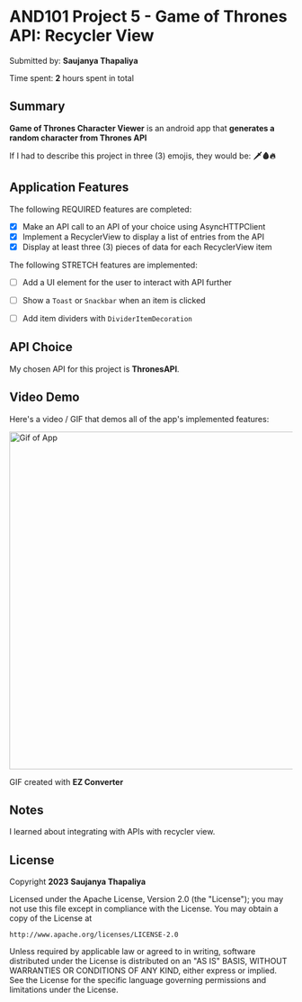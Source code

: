 <!-- (This is a comment) INSTRUCTIONS: Go through this page and fill out any **bolded** entries with their correct values.-->

# AND101 Project 5 - Game of Thrones API: Recycler View

Submitted by: **Saujanya Thapaliya**

Time spent: **2** hours spent in total

## Summary

**Game of Thrones Character Viewer** is an android app that **generates a random character from Thrones API**

If I had to describe this project in three (3) emojis, they would be: **🗡🩸🔥**

## Application Features

<!-- (This is a comment) Please be sure to change the [ ] to [x] for any features you completed.  If a feature is not checked [x], you might miss the points for that item! -->

The following REQUIRED features are completed:
- [x] Make an API call to an API of your choice using AsyncHTTPClient
- [x] Implement a RecyclerView to display a list of entries from the API
- [x] Display at least three (3) pieces of data for each RecyclerView item
      
The following STRETCH features are implemented:

- [ ] Add a UI element for the user to interact with API further
- [ ] Show a `Toast` or `Snackbar` when an item is clicked
- [ ] Add item dividers with `DividerItemDecoration`


## API Choice

My chosen API for this project is **ThronesAPI**.

## Video Demo

Here's a video / GIF that demos all of the app's implemented features:

<img src="https://github.com/sjnyth/recycler_view_kotlin/blob/main/gif%20(1).gif" height="600" alt="Gif of App">

GIF created with **EZ Converter**

## Notes

I learned about integrating with APIs with recycler view.

## License

Copyright **2023** **Saujanya Thapaliya**

Licensed under the Apache License, Version 2.0 (the "License");
you may not use this file except in compliance with the License.
You may obtain a copy of the License at

    http://www.apache.org/licenses/LICENSE-2.0

Unless required by applicable law or agreed to in writing, software
distributed under the License is distributed on an "AS IS" BASIS,
WITHOUT WARRANTIES OR CONDITIONS OF ANY KIND, either express or implied.
See the License for the specific language governing permissions and
limitations under the License.
